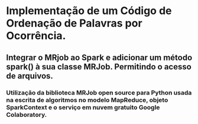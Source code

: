 # Implementação de um Código de Ordenação de Palavras por Ocorrência.
## Integrar o MRjob ao Spark e adicionar um método spark() à sua classe MRJob. Permitindo o acesso de arquivos.
### Utilização da biblioteca MRJob open source para Python usada na escrita de algoritmos no modelo MapReduce, objeto SparkContext e o serviço em nuvem gratuito Google Colaboratory.

